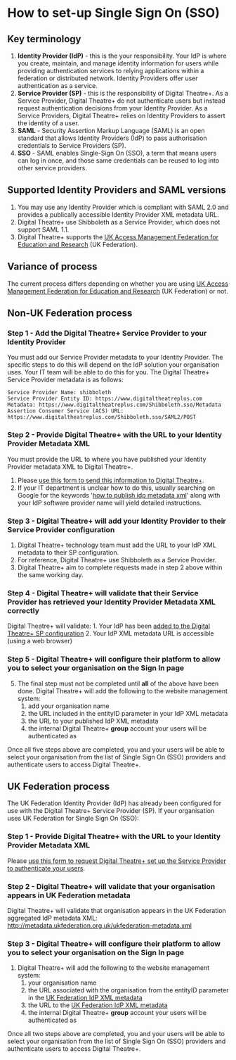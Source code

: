 
# How to set-up Single Sign On (SSO)

## Key terminology

1. **Identity Provider (IdP)** - this is the your responsibility.  Your IdP is where you create, maintain, and manage identity information for users while providing authentication services to relying applications within a federation or distributed network. Identity Providers offer user authentication as a service.
2. **Service Provider (SP)** - this is the responsibility of Digital Theatre+.  As a Service Provider, Digital Theatre+ do not authenticate users but instead request authentication decisions from your Identity Provider. As a Service Providers, Digital Theatre+ relies on Identity Providers to assert the identity of a user.
3. **SAML** - Security Assertion Markup Language (SAML) is an open standard that allows Identity Providers (IdP) to pass authorisation credentials to Service Providers (SP).
4. **SSO** - SAML enables Single-Sign On (SSO), a term that means users can log in once, and those same credentials can be reused to log into other service providers.

## Supported Identity Providers and SAML versions

1. You may use any Identity Provider which is compliant with SAML 2.0 and provides a publically accessible Identity Provider XML metadata URL.
2. Digital Theatre+ use Shibboleth as a Service Provider, which does not support SAML 1.1.
3. Digital Theatre+ supports the [UK Access Management Federation for Education and Research](https://www.ukfederation.org.uk/) (UK Federation).

## Variance of process

The current process differs depending on whether you are using [UK Access Management Federation for Education and Research](https://www.ukfederation.org.uk/) (UK Federation) or not.

## Non-UK Federation process


### Step 1 - Add the Digital Theatre+ Service Provider to your Identity Provider
You must add our Service Provider metadata to your Identity Provider.  The specific steps to do this will depend on the IdP solution your organisation uses.  Your IT team will be able to do this for you.  The Digital Theatre+ Service Provider metadata is as follows:
```
Service Provider Name: shibboleth
Service Provider Entity ID: https://www.digitaltheatreplus.com
Metadata: https://www.digitaltheatreplus.com/Shibboleth.sso/Metadata
Assertion Consumer Service (ACS) URL: https://www.digitaltheatreplus.com/Shibboleth.sso/SAML2/POST
```
### Step 2 - Provide Digital Theatre+ with the URL to your Identity Provider Metadata XML

You must provide the URL to where you have published your Identity Provider metadata XML to Digital Theatre+.
   1. Please [use this form to send this information to Digital Theatre+](https://forms.gle/Dij9dt8vGMDMoEa59).
   2. If your IT department is unclear how to do this, usually searching on Google for the keywords '[how to publish idp metadata xml](https://www.google.com/search?source=hp&ei=j8hCXr3sGIW4lwTIjpSQDw&q=how+to+publish+idp+metadata+xml&oq=how+to+publish+idp+metadata+xml&gs_l=psy-ab.12...1325.1325..2345...0.0..0.105.193.1j1......0....2j1..gws-wiz.....8..0i362i308i154i357.463wfKe40Ts&ved=0ahUKEwj977jG6MnnAhUF3IUKHUgHBfIQ4dUDCAw)' along with your IdP software provider name will yield detailed instructions.


### Step 3 - Digital Theatre+ will add your Identity Provider to their Service Provider configuration
1. Digital Theatre+ technology team must add the URL to your IdP XML metadata to their SP configuration.  
1. For reference, Digital Theatre+ use Shibboleth as a Service Provider.
1. Digital Theatre+ aim to complete requests made in step 2 above within the same working day.

### Step 4 - Digital Theatre+ will validate that their Service Provider has retrieved your Identity Provider Metadata XML correctly
Digital Theatre+ will validate:
    1. Your IdP has been [added to the Digital Theatre+ SP configuration](https://s3-eu-west-1.amazonaws.com/dtpserverconfiguration/shibboleth2.xml)
    2. Your IdP XML metadata URL is accessible (using a web browser)

### Step 5 - Digital Theatre+ will configure their platform to allow you to select your organisation on the Sign In page
5. The final step must not be completed until **all** of the above have been done.  Digital Theatre+ will add the following to the website management system:
    1. add your organisation name
    2. the URL included in the entityID parameter in your IdP XML metadata
    3. the URL to your published IdP XML metadata
    4. the internal Digital Theatre+ **group** account your users will be authenticated as

Once all five steps above are completed, you and your users will be able to select your organisation from the list of Single Sign On (SSO) providers and authenticate users to access Digital Theatre+.

## UK Federation process

The UK Federation Identity Provider (IdP) has already been configured for use with the Digital Theatre+ Service Provider (SP).  If your organisation uses UK Federation for Single Sign On (SSO):

### Step 1 - Provide Digital Theatre+ with the URL to your Identity Provider Metadata XML
Please [use this form to request Digital Theatre+ set up the Service Provider to authenticate your users](https://forms.gle/Dij9dt8vGMDMoEa59).

### Step 2 - Digital Theatre+ will validate that your organisation appears in UK Federation metadata
Digital Theatre+ will validate that organisation appears in the UK Federation aggregated IdP metadata XML: http://metadata.ukfederation.org.uk/ukfederation-metadata.xml

### Step 3 - Digital Theatre+ will configure their platform to allow you to select your organisation on the Sign In page
1. Digital Theatre+ will add the following to the website management system:
   1. your organisation name
   2. the URL associated with the organisation from the entityID parameter in the [UK Federation IdP XML metadata](http://metadata.ukfederation.org.uk/ukfederation-metadata.xml)
   3. the URL to the [UK Federation IdP XML metadata](http://metadata.ukfederation.org.uk/ukfederation-metadata.xml)
   4. the internal Digital Theatre+ **group** account your users will be authenticated as

Once all two steps above are completed, you and your users will be able to select your organisation from the list of Single Sign On (SSO) providers and authenticate users to access Digital Theatre+.
